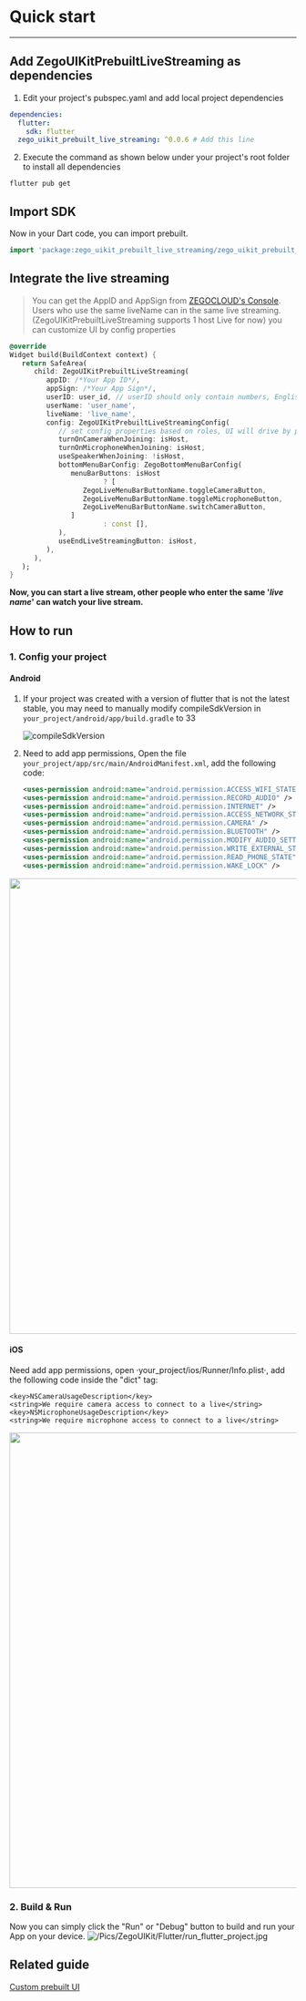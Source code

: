 # Quick start

---

## Add ZegoUIKitPrebuiltLiveStreaming as dependencies

1. Edit your project's pubspec.yaml and add local project dependencies

```yaml
dependencies:
  flutter:
    sdk: flutter
  zego_uikit_prebuilt_live_streaming: ^0.0.6 # Add this line
```

2. Execute the command as shown below under your project's root folder to install all dependencies

```
flutter pub get
```

## Import SDK

Now in your Dart code, you can import prebuilt.

```dart
import 'package:zego_uikit_prebuilt_live_streaming/zego_uikit_prebuilt_live_streaming.dart';
```

## Integrate the live streaming

> You can get the AppID and AppSign from [ZEGOCLOUD&#39;s Console](https://console.zegocloud.com).
> Users who use the same liveName can in the same live streaming. (ZegoUIKitPrebuiltLiveStreaming supports 1 host Live for now)
> you can customize UI by config properties

```dart
@override
Widget build(BuildContext context) {
   return SafeArea(
      child: ZegoUIKitPrebuiltLiveStreaming(
         appID: /*Your App ID*/,
         appSign: /*Your App Sign*/,
         userID: user_id, // userID should only contain numbers, English characters and  '_'
         userName: 'user_name',
         liveName: 'live_name',
         config: ZegoUIKitPrebuiltLiveStreamingConfig(
            // set config properties based on roles, UI will drive by properties
            turnOnCameraWhenJoining: isHost,
            turnOnMicrophoneWhenJoining: isHost,
            useSpeakerWhenJoining: !isHost,
            bottomMenuBarConfig: ZegoBottomMenuBarConfig(
               menuBarButtons: isHost
                       ? [
                  ZegoLiveMenuBarButtonName.toggleCameraButton,
                  ZegoLiveMenuBarButtonName.toggleMicrophoneButton,
                  ZegoLiveMenuBarButtonName.switchCameraButton,
               ]
                       : const [],
            ),
            useEndLiveStreamingButton: isHost,
         ),
      ),
   );
}
```

**Now, you can start a live stream, other people who enter the same '*live name*' can watch your live stream.**

## How to run

### 1. Config your project

#### Android

1. If your project was created with a version of flutter that is not the latest stable, you may need to manually modify compileSdkVersion in `your_project/android/app/build.gradle` to 33

   ![compileSdkVersion](https://storage.zego.im/sdk-doc/Pics/ZegoUIKit/Flutter/compile_sdk_version.png)
2. Need to add app permissions, Open the file `your_project/app/src/main/AndroidManifest.xml`, add the following code:

   ```xml
   <uses-permission android:name="android.permission.ACCESS_WIFI_STATE" />
   <uses-permission android:name="android.permission.RECORD_AUDIO" />
   <uses-permission android:name="android.permission.INTERNET" />
   <uses-permission android:name="android.permission.ACCESS_NETWORK_STATE" />
   <uses-permission android:name="android.permission.CAMERA" />
   <uses-permission android:name="android.permission.BLUETOOTH" />
   <uses-permission android:name="android.permission.MODIFY_AUDIO_SETTINGS" />
   <uses-permission android:name="android.permission.WRITE_EXTERNAL_STORAGE" />
   <uses-permission android:name="android.permission.READ_PHONE_STATE" />
   <uses-permission android:name="android.permission.WAKE_LOCK" />
   ```
<img src="https://storage.zego.im/sdk-doc/Pics/ZegoUIKit/Flutter/live/permission_android.png" width=800>

#### iOS

Need add app permissions, open ·your_project/ios/Runner/Info.plist·, add the following code inside the "dict" tag:

```plist
<key>NSCameraUsageDescription</key>
<string>We require camera access to connect to a live</string>
<key>NSMicrophoneUsageDescription</key>
<string>We require microphone access to connect to a live</string>
```
<img src="https://storage.zego.im/sdk-doc/Pics/ZegoUIKit/Flutter/live/permission_ios.png" width=800>

### 2. Build & Run

Now you can simply click the "Run" or "Debug" button to build and run your App on your device.
![/Pics/ZegoUIKit/Flutter/run_flutter_project.jpg](https://storage.zego.im/sdk-doc/Pics/ZegoUIKit/Flutter/run_flutter_project.jpg)

## Related guide

[Custom prebuilt UI](!ZEGOUIKIT_Custom_prebuilt_UI)
